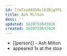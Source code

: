```yaml
---
id: lYwTozA8350clEZBjgYFL
title: Ash Milton
desc: ''
updated: 1639759645926
created: 1639759645926
---
```



- [[person]] - Ash Milton
- appeared 1x at the stoa
